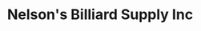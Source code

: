 ---
title: "Nelson's Billiard Supply Inc"
url: /ciudad-de-panama/nelsons-billiard-supply-inc/
shop: Allgemein
---